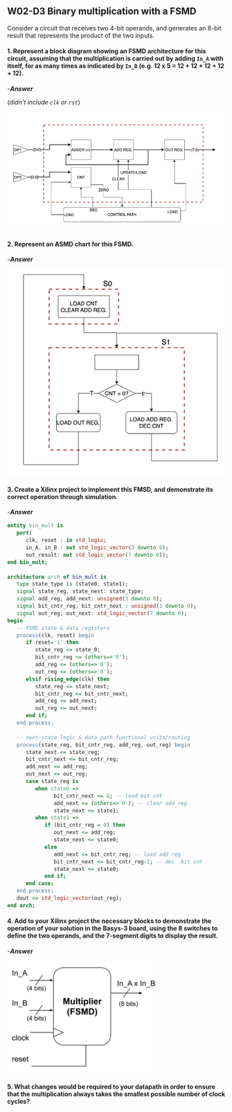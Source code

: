 ## W02-D3 Binary multiplication with a FSMD

Consider a circuit that receives two 4-bit operands, and generates an 8-bit result that represents the product of the two inputs.

#### 1. Represent a block diagram showing an FSMD architecture for this circuit, assuming that the multiplication is carried out by adding `In_A` with itself, for as many times as indicated by `In_B` (e.g. 12 x 5 = 12 + 12 + 12 + 12 + 12).

-***Answer***

(*didn't include `clk` or `rst`*)

<img src="/Resources/images/w2d3_1.png" alt="drawing" width="650"/>

#### 2. Represent an ASMD chart for this FSMD.

-***Answer***

<img src="/Resources/images/w2d3_2.png" alt="drawing" width="550"/>

#### 3. Create a Xilinx project to implement this FMSD, and demonstrate its correct operation through simulation.

-***Answer***

```vhdl
entity bin_mult is
   port(
      clk, reset : in std_logic;
      in_A, in_B : out std_logic_vector(3 downto 0);
      out_result: out std_logic_vector(7 downto 0));
end bin_mult;

architecture arch of bin_mult is
   type state_type is (state0, state1);
   signal state_reg, state_next: state_type;
   signal add_reg, add_next: unsigned(3 downto 0);
   signal bit_cntr_reg, bit_cntr_next : unsigned(3 downto 0);
   signal out_reg, out_next: std_logic_vector(7 downto 0);
begin
   -- FSMD state & data registers
   process(clk, reset) begin
      if reset='1' then
         state_reg <= state_0;
         bit_cntr_reg <= (others=>'0');
         add_reg <= (others=>'0');
         out_reg <= (others=>'0');
      elsif rising_edge(clk) then
         state_reg <= state_next;
         bit_cntr_reg <= bit_cntr_next;
         add_reg <= add_next;
         out_reg <= out_next;
      end if;
   end process;
   
   -- next-state logic & data path functional units/routing
   process(state_reg, bit_cntr_reg, add_reg, out_reg) begin
      state_next <= state_reg;
      bit_cntr_next <= bit_cntr_reg;
      add_next <= add_reg;
      out_next <= out_reg;
      case state_reg is
         when state0 =>
               bit_cntr_next <= 8; -- load bit cnt
               add_next <= (others=>'0'); -- clear add reg
               state_next <= state1;
         when state1 =>
            if (bit_cntr_reg = 0) then
               out_next <= add_reg;
               state_next <= state0;
            else
               add_next <= bit_cntr_reg; -- load add reg
               bit_cntr_next <= bit_cntr_reg-1; -- dec  bit cnt
               state_next <= state0;
            end if;
      end case;
   end process;
   dout <= std_logic_vector(out_reg);
end arch;

```

#### 4. Add to your Xilinx project the necessary blocks to demonstrate the operation of your solution in the Basys-3 board, using the 8 switches to define the two operands, and the 7-segment digits to display the result.

-***Answer***

<img src="/Resources/images/w02d3.png" alt="drawing" width="350"/>

#### 5. What changes would be required to your datapath in order to ensure that the multiplication always takes the smallest possible number of clock cycles?
